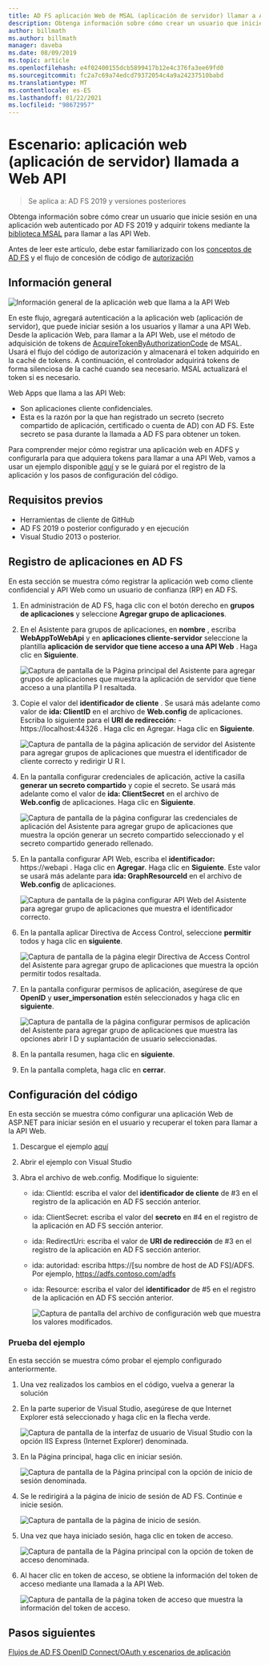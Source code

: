 ```yaml
---
title: AD FS aplicación Web de MSAL (aplicación de servidor) llamar a API Web
description: Obtenga información sobre cómo crear un usuario que inicie sesión en una aplicación web autenticado por AD FS 2019.
author: billmath
ms.author: billmath
manager: daveba
ms.date: 08/09/2019
ms.topic: article
ms.openlocfilehash: e4f02400155dcb5899417b12e4c376fa3ee69fd0
ms.sourcegitcommit: fc2a7c69a74edcd79372054c4a9a24237510babd
ms.translationtype: MT
ms.contentlocale: es-ES
ms.lasthandoff: 01/22/2021
ms.locfileid: "98672957"
---
```

# <a name="scenario-web-app-server-app-calling-web-api"></a>Escenario: aplicación web (aplicación de servidor) llamada a Web API
>Se aplica a: AD FS 2019 y versiones posteriores

Obtenga información sobre cómo crear un usuario que inicie sesión en una aplicación web autenticado por AD FS 2019 y adquirir tokens mediante la [biblioteca MSAL](https://github.com/AzureAD/microsoft-authentication-library-for-dotnet/wiki) para llamar a las API Web.

Antes de leer este artículo, debe estar familiarizado con los [conceptos de AD FS](../ad-fs-openid-connect-oauth-concepts.md) y el flujo de concesión de código de [autorización](../../overview/ad-fs-openid-connect-oauth-flows-scenarios.md#authorization-code-grant-flow)

## <a name="overview"></a>Información general

![Información general de la aplicación web que llama a la API Web](media/adfs-msal-web-app-web-api/webapp1.png)

En este flujo, agregará autenticación a la aplicación web (aplicación de servidor), que puede iniciar sesión a los usuarios y llamar a una API Web. Desde la aplicación Web, para llamar a la API Web, use el método de adquisición de tokens de [AcquireTokenByAuthorizationCode](/dotnet/api/microsoft.identity.client.acquiretokenbyauthorizationcodeparameterbuilder) de MSAL. Usará el flujo del código de autorización y almacenará el token adquirido en la caché de tokens. A continuación, el controlador adquirirá tokens de forma silenciosa de la caché cuando sea necesario. MSAL actualizará el token si es necesario.

Web Apps que llama a las API Web:


- Son aplicaciones cliente confidenciales.
- Esta es la razón por la que han registrado un secreto (secreto compartido de aplicación, certificado o cuenta de AD) con AD FS. Este secreto se pasa durante la llamada a AD FS para obtener un token.

Para comprender mejor cómo registrar una aplicación web en ADFS y configurarla para que adquiera tokens para llamar a una API Web, vamos a usar un ejemplo disponible [aquí](https://github.com/microsoft/adfs-sample-msal-dotnet-webapp-to-webapi) y se le guiará por el registro de la aplicación y los pasos de configuración del código.


## <a name="pre-requisites"></a>Requisitos previos

- Herramientas de cliente de GitHub
- AD FS 2019 o posterior configurado y en ejecución
- Visual Studio 2013 o posterior.

## <a name="app-registration-in-ad-fs"></a>Registro de aplicaciones en AD FS
En esta sección se muestra cómo registrar la aplicación web como cliente confidencial y API Web como un usuario de confianza (RP) en AD FS.

  1. En administración de AD FS, haga clic con el botón derecho en **grupos de aplicaciones** y seleccione **Agregar grupo de aplicaciones**.
  2. En el Asistente para grupos de aplicaciones, en **nombre** , escriba **WebAppToWebApi** y en **aplicaciones cliente-servidor** seleccione la plantilla **aplicación de servidor que tiene acceso a una API Web** . Haga clic en **Siguiente**.

      ![Captura de pantalla de la Página principal del Asistente para agregar grupos de aplicaciones que muestra la aplicación de servidor que tiene acceso a una plantilla P I resaltada.](media/adfs-msal-web-app-web-api/webapp2.png)

  3. Copie el valor del **identificador de cliente** . Se usará más adelante como valor de **ida: ClientID** en el archivo de **Web.config** de aplicaciones. Escriba lo siguiente para el **URI de redirección:**  -  https://localhost:44326 . Haga clic en Agregar. Haga clic en **Siguiente**.

      ![Captura de pantalla de la página aplicación de servidor del Asistente para agregar grupos de aplicaciones que muestra el identificador de cliente correcto y redirigir U R I.](media/adfs-msal-web-app-web-api/webapp3.png)

  4. En la pantalla configurar credenciales de aplicación, active la casilla **generar un secreto compartido** y copie el secreto. Se usará más adelante como el valor de **ida: ClientSecret** en el archivo de **Web.config** de aplicaciones. Haga clic en **Siguiente**.

      ![Captura de pantalla de la página configurar las credenciales de aplicación del Asistente para agregar grupo de aplicaciones que muestra la opción generar un secreto compartido seleccionado y el secreto compartido generado rellenado.](media/adfs-msal-web-app-web-api/webapp4.png)

  5. En la pantalla configurar API Web, escriba el **identificador:** https://webapi . Haga clic en **Agregar**. Haga clic en **Siguiente**. Este valor se usará más adelante para **ida: GraphResourceId** en el archivo de **Web.config** de aplicaciones.

      ![Captura de pantalla de la página configurar API Web del Asistente para agregar grupo de aplicaciones que muestra el identificador correcto.](media/adfs-msal-web-app-web-api/webapp5.png)

  6. En la pantalla aplicar Directiva de Access Control, seleccione **permitir** todos y haga clic en **siguiente**.

      ![Captura de pantalla de la página elegir Directiva de Access Control del Asistente para agregar grupo de aplicaciones que muestra la opción permitir todos resaltada.](media/adfs-msal-web-app-web-api/webapp6.png)

  7. En la pantalla configurar permisos de aplicación, asegúrese de que **OpenID** y **user_impersonation** estén seleccionados y haga clic en **siguiente**.

      ![Captura de pantalla de la página configurar permisos de aplicación del Asistente para agregar grupo de aplicaciones que muestra las opciones abrir I D y suplantación de usuario seleccionadas.](media/adfs-msal-web-app-web-api/webapp7.png)

  8. En la pantalla resumen, haga clic en **siguiente**.

  9. En la pantalla completa, haga clic en **cerrar**.



## <a name="code-configuration"></a>Configuración del código

En esta sección se muestra cómo configurar una aplicación Web de ASP.NET para iniciar sesión en el usuario y recuperar el token para llamar a la API Web.

  1. Descargue el ejemplo [aquí](https://github.com/microsoft/adfs-sample-msal-dotnet-webapp-to-webapi)

  2. Abrir el ejemplo con Visual Studio

  3. Abra el archivo de web.config. Modifique lo siguiente:
       - ida: ClientId: escriba el valor del **identificador de cliente** de #3 en el registro de la aplicación en AD FS sección anterior.
       - ida: ClientSecret: escriba el valor del **secreto** en #4 en el registro de la aplicación en AD FS sección anterior.
       - ida: RedirectUri: escriba el valor de **URI de redirección** de #3 en el registro de la aplicación en AD FS sección anterior.
       - ida: autoridad: escriba https://[su nombre de host de AD FS]/ADFS. Por ejemplo, https://adfs.contoso.com/adfs
       - ida: Resource: escriba el valor del **identificador** de #5 en el registro de la aplicación en AD FS sección anterior.

          ![Captura de pantalla del archivo de configuración web que muestra los valores modificados.](media/adfs-msal-web-app-web-api/webapp8.png)


### <a name="test-the-sample"></a>Prueba del ejemplo
En esta sección se muestra cómo probar el ejemplo configurado anteriormente.

  1. Una vez realizados los cambios en el código, vuelva a generar la solución

  2. En la parte superior de Visual Studio, asegúrese de que Internet Explorer está seleccionado y haga clic en la flecha verde.

      ![Captura de pantalla de la interfaz de usuario de Visual Studio con la opción IIS Express (Internet Explorer) denominada.](media/adfs-msal-web-app-web-api/webapp9.png)

  3. En la Página principal, haga clic en iniciar sesión.

      ![Captura de pantalla de la Página principal con la opción de inicio de sesión denominada.](media/adfs-msal-web-app-web-api/webapp10.png)

  4. Se le redirigirá a la página de inicio de sesión de AD FS. Continúe e inicie sesión.

      ![Captura de pantalla de la página de inicio de sesión.](media/adfs-msal-web-app-web-api/webapp11.png)

  5. Una vez que haya iniciado sesión, haga clic en token de acceso.

      ![Captura de pantalla de la Página principal con la opción de token de acceso denominada.](media/adfs-msal-web-app-web-api/webapp12.png)

  6. Al hacer clic en token de acceso, se obtiene la información del token de acceso mediante una llamada a la API Web.

      ![Captura de pantalla de la página token de acceso que muestra la información del token de acceso.](media/adfs-msal-web-app-web-api/webapp13.png)

 ## <a name="next-steps"></a>Pasos siguientes
[Flujos de AD FS OpenID Connect/OAuth y escenarios de aplicación](../../overview/ad-fs-openid-connect-oauth-flows-scenarios.md)

